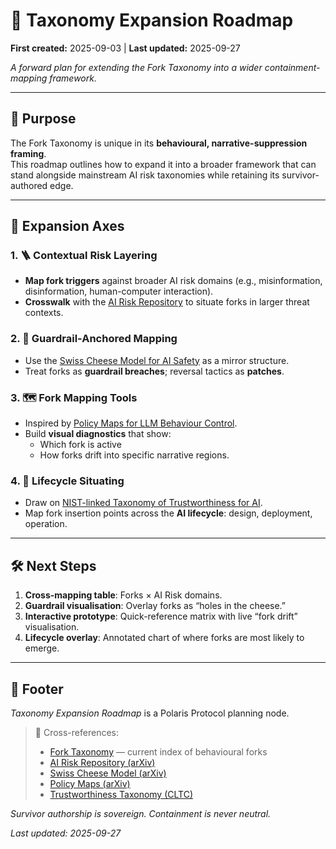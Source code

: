 # 🚀 Taxonomy Expansion Roadmap  
**First created:** 2025-09-03 | **Last updated:** 2025-09-27  

*A forward plan for extending the Fork Taxonomy into a wider containment-mapping framework.*  

---

## 🎯 Purpose  

The Fork Taxonomy is unique in its **behavioural, narrative-suppression framing**.  
This roadmap outlines how to expand it into a broader framework that can stand alongside mainstream AI risk taxonomies while retaining its survivor-authored edge.  

---

## 🧭 Expansion Axes  

### 1. 🪜 Contextual Risk Layering  
- **Map fork triggers** against broader AI risk domains (e.g., misinformation, disinformation, human-computer interaction).  
- **Crosswalk** with the [AI Risk Repository](https://arxiv.org/abs/2408.12622) to situate forks in larger threat contexts.  

### 2. 🧀 Guardrail-Anchored Mapping  
- Use the [Swiss Cheese Model for AI Safety](https://arxiv.org/abs/2408.02205) as a mirror structure.  
- Treat forks as **guardrail breaches**; reversal tactics as **patches**.  

### 3. 🗺 Fork Mapping Tools  
- Inspired by [Policy Maps for LLM Behaviour Control](https://arxiv.org/html/2409.18203v2).  
- Build **visual diagnostics** that show:  
  - Which fork is active  
  - How forks drift into specific narrative regions.  

### 4. 🔄 Lifecycle Situating  
- Draw on [NIST-linked Taxonomy of Trustworthiness for AI](https://cltc.berkeley.edu/wp-content/uploads/2023/12/Taxonomy_of_AI_Trustworthiness_tables.pdf).  
- Map fork insertion points across the **AI lifecycle**: design, deployment, operation.  

---

## 🛠 Next Steps  

1. **Cross-mapping table**: Forks × AI Risk domains.  
2. **Guardrail visualisation**: Overlay forks as “holes in the cheese.”  
3. **Interactive prototype**: Quick-reference matrix with live “fork drift” visualisation.  
4. **Lifecycle overlay**: Annotated chart of where forks are most likely to emerge.  

---

## 🏮 Footer  

*Taxonomy Expansion Roadmap* is a Polaris Protocol planning node.  

> 📡 Cross-references:  
> - [Fork Taxonomy](./Fork_Taxonomy/🍴_fork_taxonomy.md) — current index of behavioural forks  
> - [AI Risk Repository (arXiv)](https://arxiv.org/abs/2408.12622)  
> - [Swiss Cheese Model (arXiv)](https://arxiv.org/abs/2408.02205)  
> - [Policy Maps (arXiv)](https://arxiv.org/html/2409.18203v2)  
> - [Trustworthiness Taxonomy (CLTC)](https://cltc.berkeley.edu/wp-content/uploads/2023/12/Taxonomy_of_AI_Trustworthiness_tables.pdf)  

*Survivor authorship is sovereign. Containment is never neutral.*  

_Last updated: 2025-09-27_
